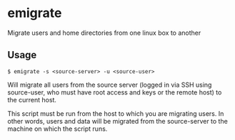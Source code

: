 # emigrate

Migrate users and home directories from one linux box to another

## Usage

    $ emigrate -s <source-server> -u <source-user>

Will migrate all users from the source server (logged in via SSH using
source-user, who must have root access and keys or the remote host) to 
the current host.

This script must be run from the host to which you are migrating users.
In other words, users and data will be migrated from the source-server to
the machine on which the script runs.

